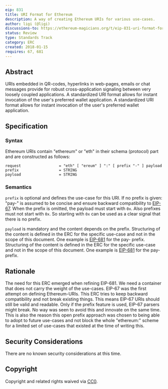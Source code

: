 ```yaml
---
eip: 831
title: URI Format for Ethereum
description: A way of creating Ethereum URIs for various use-cases.
author: ligi (@ligi)
discussions-to: https://ethereum-magicians.org/t/eip-831-uri-format-for-ethereum/10105
status: Review
type: Standards Track
category: ERC
created: 2018-01-15
requires: 67, 681
---
```


## Abstract

URIs embedded in QR-codes, hyperlinks in web-pages, emails or chat messages provide for robust cross-application signaling between very loosely coupled applications. A standardized URI format allows for instant invocation of the user's preferred wallet application. A standardized URI format allows for instant invocation of the user's preferred wallet application.

## Specification

### Syntax

Ethereum URIs contain "ethereum" or "eth" in their schema (protocol) part and are constructed as follows:

    request                 = "eth" [ "ereum" ] ":" [ prefix "-" ] payload
    prefix                  = STRING
    payload                 = STRING

### Semantics

`prefix` is optional and defines the use-case for this URI. If no prefix is given: "pay-" is assumed to be concise and ensure backward compatibility to [EIP-67](./eip-67.md). When the prefix is omitted, the payload must start with `0x`. Also prefixes must not start with `0x`. So starting with `0x` can be used as a clear signal that there is no prefix.

`payload` is mandatory and the content depends on the prefix. Structuring of the content is defined in the ERC for the specific use-case and not in the scope of this document. One example is [EIP-681](./eip-681) for the pay- prefix. Structuring of the content is defined in the ERC for the specific use-case and not in the scope of this document. One example is [EIP-681](./eip-681) for the pay- prefix.

## Rationale

The need for this ERC emerged when refining EIP-681. We need a container that does not carry the weight of the use-cases. EIP-67 was the first attempt on defining Ethereum-URIs. This ERC tries to keep backward compatibility and not break existing things. This means EIP-67 URIs should still be valid and readable. Only if the prefix feature is used, EIP-67 parsers might break. No way was seen to avoid this and innovate on the same time. This is also the reason this open prefix approach was chosen to being able to adopt to future use-cases and not block the whole "ethereum:" scheme for a limited set of use-cases that existed at the time of writing this.

## Security Considerations

There are no known security considerations at this time.

## Copyright

Copyright and related rights waived via [CC0](../LICENSE.md).
